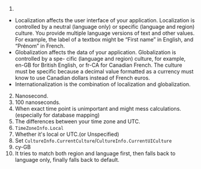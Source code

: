 1. 
- Localization affects the user interface of your application. Localization is controlled
by a neutral (language only) or specific (language and region) culture. You provide
multiple language versions of text and other values. For example, the label of a textbox
might be “First name” in English, and “Prénom” in French.
- Globalization affects the data of your application. Globalization is controlled by a spe-
cific (language and region) culture, for example, en-GB for British English, or fr-CA for
Canadian French. The culture must be specific because a decimal value formatted as
a currency must know to use Canadian dollars instead of French euros.
- Internationalization is the combination of localization and globalization.
2. Nanosecond.
3. 100 nanoseconds.
4. When exact time point is unimportant and might mess calculations.(especially for database mapping)
5. The differences between your time zone and UTC.
6. `TimeZoneInfo.Local`
7. Whether it's local or UTC.(or Unspecified)
8. Set `CultureInfo.CurrentCulture`/`CultureInfo.CurrentUICulture`
9. cy-GB
10. It tries to match both region and language first, then falls back to language only, finally falls back to default.
